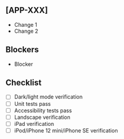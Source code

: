 ## [APP-XXX]

- Change 1
- Change 2

## Blockers

- Blocker

## Checklist

- [ ] Dark/light mode verification
- [ ] Unit tests pass
- [ ] Accessibility tests pass
- [ ] Landscape verification
- [ ] iPad verification
- [ ] iPod/iPhone 12 mini/iPhone SE verification
